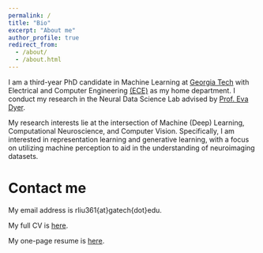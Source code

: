 ```yaml
---
permalink: /
title: "Bio"
excerpt: "About me"
author_profile: true
redirect_from: 
  - /about/
  - /about.html
---
```


I am a third-year PhD candidate in Machine Learning at [Georgia Tech](https://ml.gatech.edu/) with Electrical and Computer Engineering [(ECE)](https://www.ece.gatech.edu/) as my home department. I conduct my research in the Neural Data Science Lab advised by [Prof. Eva Dyer](https://dyerlab.gatech.edu/).

My research interests lie at the intersection of Machine (Deep) Learning, Computational Neuroscience, and Computer Vision. Specifically, I am interested in representation learning and generative learning, with a focus on utilizing machine perception to aid in the understanding of neuroimaging datasets.


Contact me
======

My email address is rliu361{at}gatech{dot}edu.

My full CV is [here](https://ranliu98.github.io/files/Ran_Liu_cv_full_length.pdf).

My one-page resume is [here](https://ranliu98.github.io/files/Ran_Liu_one_page_resume.pdf).
